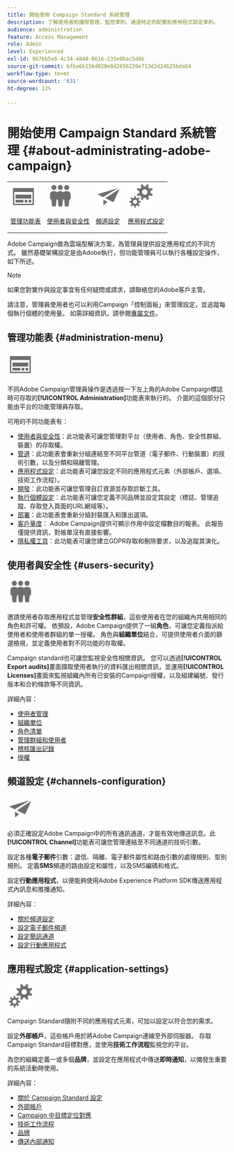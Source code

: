 ```yaml
---
title: 開始使用 Campaign Standard 系統管理
description: 了解使用者和權限管理、監控準則、通道特定的配置和應用程式設定準則。
audience: administration
feature: Access Management
role: Admin
level: Experienced
exl-id: 9676b5e8-4c34-4848-8616-235e0bac5d6b
source-git-commit: bfba6b156d020e8d2656239e713d2d24625bda54
workflow-type: tm+mt
source-wordcount: '631'
ht-degree: 12%

---
```


# 開始使用 Campaign Standard 系統管理 {#about-administrating-adobe-campaign}

<table>
<tr><td><img src="assets/do-not-localize/icon_menu.svg" width="60px"><p><a href="#administration-menu">管理功能表</a></p></td>
<td><img src="assets/do-not-localize/icon_users.svg" width="60px"><p><a href="#users-security">使用者與安全性</a></p></td>
<td><img src="assets/do-not-localize/icon_channels.svg" width="60px"><p><a href="#channels-configuration">頻道設定</a></p></td>
<td><img src="assets/do-not-localize/icon_settings.svg" width="60px"><p><a href="#application-settings">應用程式設定</a></p></td></tr>
</table>

Adobe Campaign做為雲端型解決方案，為管理員提供設定應用程式的不同方式。 雖然基礎架構設定是由Adobe執行，但功能管理員可以執行各種設定操作，如下所述。

>[!NOTE]
>
>如果您對實作與設定事宜有任何疑問或請求，請聯絡您的Adobe客戶主管。

請注意，管理員使用者也可以利用Campaign「控制面板」來管理設定，並追蹤每個執行個體的使用量。 如需詳細資訊，請參閱[專屬文件](https://experienceleague.adobe.com/docs/control-panel/using/control-panel-home.html?lang=zh-Hant)。

## 管理功能表 {#administration-menu}

<img src="assets/do-not-localize/icon_menu.svg" width="60px">

不同Adobe Campaign管理員操作是透過按一下左上角的Adobe Campaign標誌時可存取的&#x200B;**[!UICONTROL Administration]**&#x200B;功能表來執行的。 介面的這個部分只能由平台的功能管理員存取。

可用的不同功能表有：

* [使用者與安全性](../../administration/using/about-access-management.md)：此功能表可讓您管理對平台（使用者、角色、安全性群組、裝置）的存取權。
* [管道](../../administration/using/about-channel-configuration.md)：此功能表會重新分組連結至不同平台管道（電子郵件、行動裝置）的技術引數，以及分類和隔離管理。
* [應用程式設定](../../administration/using/external-accounts.md)：此功能表可讓您設定不同的應用程式元素（外部帳戶、選項、技術工作流程）。
* [開發](../../developing/using/data-model-concepts.md)：此功能表可讓您管理自訂資源並存取診斷工具。
* [執行個體設定](../../administration/using/branding.md)：此功能表可讓您定義不同品牌並設定其設定（標誌、管理追蹤、存取登入頁面的URL網域等）。
* [部署](../../automating/using/managing-packages.md)：此功能表會重新分組封裝匯入和匯出選項。
* [客戶量度](../../audiences/using/active-profiles.md)： Adobe Campaign提供可顯示作用中設定檔數目的報表。 此報告僅提供資訊，對帳單沒有直接影響。
* [隱私權工具](../../start/using/privacy-management.md)：此功能表可讓您建立GDPR存取和刪除要求，以及追蹤其演化。

## 使用者與安全性 {#users-security}

<img src="assets/do-not-localize/icon_users.svg"  width="60px">

邀請使用者存取應用程式並管理&#x200B;**安全性群組**，這些使用者在您的組織內共用相同的角色和許可權。 依預設，Adobe Campaign提供了一組&#x200B;**角色**，可讓您定義指派給使用者和使用者群組的單一授權。 角色與&#x200B;**組織單位**&#x200B;結合，可提供使用者介面的篩選檢視，並定義使用者對不同功能的存取權。

Campaign standard也可讓您監視安全性相關資訊。 您可以透過&#x200B;**[!UICONTROL Export audits]**&#x200B;畫面擷取使用者執行的資料匯出相關資訊，並運用&#x200B;**[!UICONTROL Licenses]**&#x200B;畫面來監視組織內所有已安裝的Campaign授權，以及組建編號、發行版本和合約條款等不同資訊。

詳細內容：

* [使用者管理](../../administration/using/users-management.md)
* [組織單位](../../administration/using/organizational-units.md)
* [角色清單](../../administration/using/list-of-roles.md)
* [管理群組和使用者](../../administration/using/managing-groups-and-users.md)
* [稽核匯出記錄](../../administration/using/auditing-export-logs.md)
* [授權](../../administration/using/licenses.md)

## 頻道設定 {#channels-configuration}

<img src="assets/do-not-localize/icon_channels.svg" width="60px">

必須正確設定Adobe Campaign中的所有通訊通道，才能有效地傳送訊息。此&#x200B;**[!UICONTROL Channel]**&#x200B;功能表可讓您管理連結至不同通道的技術引數。

設定各種&#x200B;**電子郵件**&#x200B;引數：退信、隔離、電子郵件屬性和路由引數的處理規則、型別規則。 定義&#x200B;**SMS**&#x200B;頻道的路由設定和屬性，以及SMS編碼和格式。

設定&#x200B;**行動應用程式**，以便能夠使用Adobe Experience Platform SDK傳送應用程式內訊息和推播通知。

詳細內容：

* [關於頻道設定](../../administration/using/about-channel-configuration.md)
* [設定電子郵件頻道](../../administration/using/configuring-email-channel.md)
* [設定簡訊通道](../../administration/using/configuring-sms-channel.md)
* [設定行動應用程式](../../administration/using/configuring-a-mobile-application.md)

## 應用程式設定 {#application-settings}

<img src="assets/do-not-localize/icon_settings.svg" width="60px">

Campaign Standard隨附不同的應用程式元素，可加以設定以符合您的需求。

設定&#x200B;**外部帳戶**，這些帳戶用於將Adobe Campaign連線至外部伺服器。 存取Campaign Standard目標對應，並使用&#x200B;**技術工作流程**&#x200B;監視您的平台。

為您的組織定義一或多個&#x200B;**品牌**，並設定在應用程式中傳送&#x200B;**即時通知**，以備發生重要的系統活動時使用。

詳細內容：

* [關於 Campaign Standard 設定](../../administration/using/about-campaign-standard-settings.md)
* [外部帳戶](../../administration/using/external-accounts.md)
* [Campaign 中目標定位對應](../../administration/using/target-mappings-in-campaign.md)
* [技術工作流程](../../administration/using/technical-workflows.md)
* [品牌](../../administration/using/branding.md)
* [傳送內部通知](../../administration/using/sending-internal-notifications.md)
